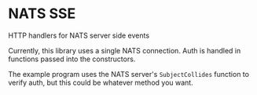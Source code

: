 # NATS SSE

HTTP handlers for NATS server side events

Currently, this library uses a single NATS connection. Auth is handled in functions passed into the constructors. 

The example program uses the NATS server's `SubjectCollides` function to verify auth, but this could be whatever method you want.
